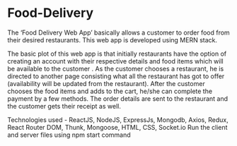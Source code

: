 # Food-Delivery
The ‘Food Delivery Web App’ basically allows a customer to order food from their desired restaurants. This web app is developed using MERN stack.

The basic plot of this web app is that initially restaurants have the option of creating an account with their respective details and food items which will be available to the customer . As the customer chooses a restaurant, he is directed to another page consisting what all the restaurant has got to offer (availability will be updated from the restaurant). After the customer chooses the food items and adds to the cart, he/she can complete the payment by a few methods. The order details are sent to the restaurant and the customer gets their receipt as well.

Technologies used - ReactJS, NodeJS, ExpressJs, Mongodb, Axios, Redux, React Router DOM, Thunk, Mongoose, HTML, CSS, Socket.io
Run the client and server files using npm start command
